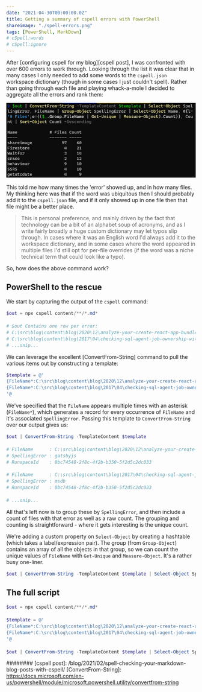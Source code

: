 ```yaml
---
date: "2021-04-30T00:00:00.0Z"
title: Getting a summary of cspell errors with PowerShell
shareimage: "./spell-errors.png"
tags: [PowerShell, MarkDown]
# cSpell:words
# cSpell:ignore
---
```


After [configuring cspell for my blog][cspell post], I was confronted with over 600 errors to work through. Looking through the list it was clear that in many cases I only needed to add some words to the `cspell.json` workspace dictionary (though in some cases I just couldn't spell). Rather than going through each file and playing whack-a-mole I decided to aggregate all the errors and rank them:

![Error Summary](./spell-errors.png)

This told me how many times the 'error' showed up, and in how many files. My thinking here was that if the word was ubiquitous then I should probably add it to the `cspell.json` file, and if it only showed up in one file then that file might be a better place.

> This is personal preference, and mainly driven by the fact that technology can be a bit of an alphabet soup of acronyms, and as I write fairly broadly a huge custom dictionary may let typos slip through. In cases where it was an English word I'd always add it to the workspace dictionary, and in some cases where the word appeared in multiple files I'd still opt for per-file overrides (if the word was a niche technical term that could look like a typo).

So, how does the above command work?

## PowerShell to the rescue

We start by capturing the output of the `cspell` command:

```powershell
$out = npx cspell content/**/*.md*

# $out Contains one row per error:
# C:\src\blog\content\blog\2020\12\analyze-your-create-react-app-bundle-size-without-ejecting\index.md:82:70 - Unknown word (gatsbyjs)
# C:\src\blog\content\blog\2017\04\checking-sql-agent-job-ownership-with-pester\index.md:17:40 - Unknown word (msdb)
# ...snip...
```

We can leverage the excellent [ConvertFrom-String] command to pull the various items out by constructing a template:

```powershell
$template = @'
{FileName*:C:\src\blog\content\blog\2020\12\analyze-your-create-react-app-bundle-size-without-ejecting\index.md}:82:70 - Unknown word ({SpellingError:gatsbyjs})
{FileName*:C:\src\blog\content\blog\2017\04\checking-sql-agent-job-ownership-with-pester\index.md}:17:40 - Unknown word ({SpellingError:msdb})
'@
```

We've specified that the `FileName` appears multiple times with an asterisk (`FileName*`), which generates a record for every occurrence of `FileName` and it's associated `SpellingError`. Passing this template to `ConvertFrom-String` over our output gives us:

```powershell
$out | ConvertFrom-String -TemplateContent $template

# FileName      : C:\src\blog\content\blog\2020\12\analyze-your-create-react-app-bundle-size-without-ejecting\index.md
# SpellingError : gatsbyjs
# RunspaceId    : 8bc74548-2f8c-4f2b-b350-5f2d5c2dc033

# FileName      : C:\src\blog\content\blog\2017\04\checking-sql-agent-job-ownership-with-pester\index.md
# SpellingError : msdb
# RunspaceId    : 8bc74548-2f8c-4f2b-b350-5f2d5c2dc033

# ...snip...
```

All that's left now is to group these by `SpellingError`, and then include a count of files with that error as well as a raw count. The grouping and counting is straightforward - where it gets interesting is the unique count.

We're adding a custom property on `Select-Object` by creating a hashtable (which takes a label/expression pair). The group (from `Group-Object`) contains an array of all the objects in that group, so we can count the unique values of `FileName` with `Get-Unique` and `Measure-Object`. It's a rather busy one-liner.

```powershell
$out | ConvertFrom-String -TemplateContent $template | Select-Object SpellingError, FileName | Group-Object SpellingError | Select-Object Name, @{l='# Files';e={($_.Group.FileName | Get-Unique | Measure-Object).Count}}, Count | Sort-Object Count -Descending
```

## The full script

```powershell
$out = npx cspell content/**/*.md*

$template = @'
{FileName*:C:\src\blog\content\blog\2020\12\analyze-your-create-react-app-bundle-size-without-ejecting\index.md}:82:70 - Unknown word ({SpellingError:gatsbyjs})
{FileName*:C:\src\blog\content\blog\2017\04\checking-sql-agent-job-ownership-with-pester\index.md}:17:40 - Unknown word ({SpellingError:msdb})
'@

$out | ConvertFrom-String -TemplateContent $template | Select-Object SpellingError, FileName | Group-Object SpellingError | Select-Object Name, @{l='# Files';e={($_.Group.FileName | Get-Unique | Measure-Object).Count}}, Count | Sort-Object Count -Descending
```

########
[cspell post]: /blog/2021/02/spell-checking-your-markdown-blog-posts-with-cspell/
[ConvertFrom-String]: https://docs.microsoft.com/en-us/powershell/module/microsoft.powershell.utility/convertfrom-string
